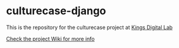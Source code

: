 # culturecase-django

This is the repository for the culturecase project at [Kings Digital Lab](https://github.kcl.ac.uk/kingsdigitallab)

[Check the project Wiki for more info](https://github.kcl.ac.uk/kingsdigitallab/culturecase-django/wiki)
